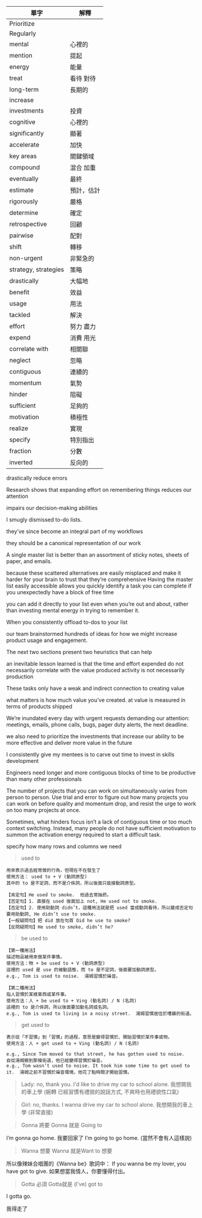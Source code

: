 | 單字 | 解釋 |
| ------ | ------ |
| Prioritize |  |
| Regularly |  |
| mental | 心裡的 |
| mention | 提起 |
| energy | 能量 |
| treat | 看待 對待 |
| long-term | 長期的 |
| increase |  |
| investments | 投資 |
| cognitive | 心裡的 |
| significantly | 顯著 |
| accelerate | 加快 |
| key areas | 關鍵領域 |
| compound | 混合 加重 |
| eventually | 最終 |
| estimate | 預計，估計 |
| rigorously | 嚴格 |
| determine | 確定 |
| retrospective | 回顧 |
| pairwise | 配對 |
| shift | 轉移 |
| non-urgent | 非緊急的 |
| strategy, strategies | 策略 |
| drastically | 大幅地 |
| benefit | 效益 |
| usage | 用法 |
| tackled | 解決 |
| effort | 努力 盡力 |
| expend | 消費 用光 |
| correlate with | 相關聯 |
| neglect | 忽略 |
| contiguous | 連續的 |
| momentum | 氣勢 |
| hinder | 阻礙 |
| sufficient | 足夠的 |
| motivation | 積極性 |
| realize | 實現 |
| specify | 特別指出 |
| fraction | 分數 |
| inverted | 反向的 |
 
drastically reduce errors

Research shows that expanding effort on remembering things reduces our attention

impairs our decision-making abilities 

I smugly dismissed to-do lists. 

they’ve since become an integral part of my workflows

they should be a canonical representation of our work

A single master list is better than an assortment of sticky notes, sheets of paper, and emails.

because these scattered alternatives are easily misplaced and make it harder for your brain to trust that they’re comprehensive
Having the master list easily accessible allows you quickly identify a task you can complete if you unexpectedly have a block of free time

you can add it directly to your list even when you’re out and about, rather than investing mental energy in trying to remember it.

When you consistently offload to-dos to your list 

our team brainstormed hundreds of ideas for how we might increase product usage and engagement. 

The next two sections present two heuristics that can help 

an inevitable lesson learned is that the time and effort expended do not necessarily correlate with the value produced
activity is not necessarily production

These tasks only have a weak and indirect connection to creating value 

what matters is how much value you’ve created. at value is measured in terms of products shipped 

We’re inundated every day with urgent requests demanding our attention: meetings, emails, phone calls, bugs, pager duty alerts, the next deadline. 

we also need to prioritize the investments that increase our ability to be more effective and deliver more value in the future

I consistently give my mentees is to carve out time to invest in skills development 

Engineers need longer and more contiguous blocks of time to be productive than many other professionals 

The number of projects that you can work on simultaneously varies from person to person. Use trial and error to figure out how many projects you can work on before quality and momentum drop, and resist the urge to work on too many projects at once. 

Sometimes, what hinders focus isn’t a lack of contiguous time or too much context switching. Instead, many people do not have sufficient motivation to summon the activation energy required to start a difficult task.

specify how many rows and columns we need 


> used to
```
用來表示過去經常做的行為，但現在不在發生了
使用方法： used to + V (動詞原型)
其中的 to 是不定詞，而不是介係詞，所以後面只能接動詞原型。

【肯定句】He used to smoke.  他過去常抽菸。
【否定句】1. 直接在 used 後面加上 not, He used not to smoke.
【否定句】2. 使用助動詞 didn’t，這種用法就是把 used 當成動詞看待，所以變成否定句要用助動詞, He didn’t use to smoke.
【一般疑問句】把 did 放在句首 Did he use to smoke?
【反問疑問句】He used to smoke, didn’t he?
```

> be used to
```
【第一種用法】
描述物品被用來做某件事情。
使用方法：物 + be used to + V (動詞原型)
這裡的 used 是 use 的被動語態，而 to 是不定詞，後面要加動詞原型。
e.g., Tom is used to noise.  湯姆習慣於噪音。

【第二種用法】
指人習慣於某樣東西或某件事。
使用方法：人 + be used to + Ving (動名詞) / N (名詞)
這裡的 to 是介係詞，所以後面要加動名詞或名詞。
e.g., Tom is used to living in a noisy street.  湯姆習慣居住於嘈雜的街道。
```

> get used to
```
表示從「不習慣」到「習慣」的過程，意思是變得習慣於、開始習慣於某件事或物。
使用方法：人 + get used to + Ving (動名詞) / N (名詞)

e.g., Since Tom moved to that street, he has gotten used to noise.        自從湯姆搬到那條街道，他已經變得習慣於噪音。
e.g., Tom wasn’t used to noise. It took him some time to get used to it.  湯姆之前不習慣於噪音環境，他花了點時間才開始習慣。
```

> Lady: no, thank you. I'd like to drive my car to school alone.
我想開我的車上學
(婉轉 已經習慣有禮貌的說話方式, 不爽時也用禮貌性口氣)

> Girl: no, thanks. I wanna drive my car to school alone.
我想開我的車上學
(非常直接) 


> Gonna 將要
Gonna 就是 Going to

I’m gonna go home. 我要回家了
I’m going to go home. (當然不會有人這樣說)

> Wanna 想要
Wanna 就是Want to 想要

所以像辣妹合唱團的《Wanna be》歌詞中：
If you wanna be my lover, you have got to give.
如果想當我情人，你要懂得付出。

> Gotta 必須
Gotta就是 (I’ve) got to

I gotta go.

我得走了